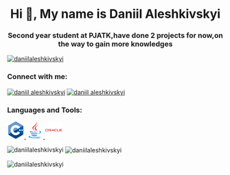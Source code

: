 <h1 align="center">Hi 👋, My name is Daniil Aleshkivskyi</h1>
<h3 align="center">Second year student at PJATK,have done 2 projects for now,on the way to gain more knowledges</h3>

<p align="left"> <a href="https://github.com/ryo-ma/github-profile-trophy"><img src="https://github-profile-trophy.vercel.app/?username=daniilaleshkivskyi" alt="daniilaleshkivskyi" /></a> </p>

<h3 align="left">Connect with me:</h3>
<p align="left">
<a href="https://linkedin.com/in/daniil aleshkivskyi" target="blank"><img align="center" src="https://raw.githubusercontent.com/rahuldkjain/github-profile-readme-generator/master/src/images/icons/Social/linked-in-alt.svg" alt="daniil aleshkivskyi" height="30" width="40" /></a>
<a href="https://fb.com/daniil aleshkivskyi" target="blank"><img align="center" src="https://raw.githubusercontent.com/rahuldkjain/github-profile-readme-generator/master/src/images/icons/Social/facebook.svg" alt="daniil aleshkivskyi" height="30" width="40" /></a>
</p>

<h3 align="left">Languages and Tools:</h3>
<p align="left"> <a href="https://www.w3schools.com/cpp/" target="_blank" rel="noreferrer"> <img src="https://raw.githubusercontent.com/devicons/devicon/master/icons/cplusplus/cplusplus-original.svg" alt="cplusplus" width="40" height="40"/> </a> <a href="https://www.java.com" target="_blank" rel="noreferrer"> <img src="https://raw.githubusercontent.com/devicons/devicon/master/icons/java/java-original.svg" alt="java" width="40" height="40"/> </a> <a href="https://www.oracle.com/" target="_blank" rel="noreferrer"> <img src="https://raw.githubusercontent.com/devicons/devicon/master/icons/oracle/oracle-original.svg" alt="oracle" width="40" height="40"/> </a> </p>

<p><img align="left" src="https://github-readme-stats.vercel.app/api/top-langs?username=daniilaleshkivskyi&show_icons=true&locale=en&layout=compact" alt="daniilaleshkivskyi" /></p>

<p>&nbsp;<img align="center" src="https://github-readme-stats.vercel.app/api?username=daniilaleshkivskyi&show_icons=true&locale=en" alt="daniilaleshkivskyi" /></p>

<p><img align="center" src="https://github-readme-streak-stats.herokuapp.com/?user=daniilaleshkivskyi&" alt="daniilaleshkivskyi" /></p>

